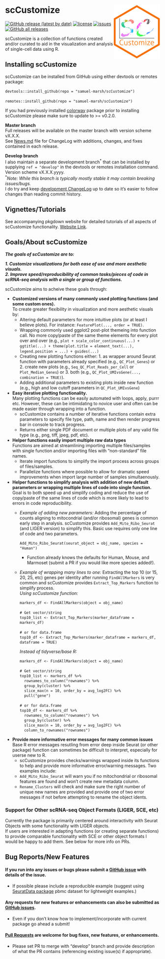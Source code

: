 
# scCustomize <img src="data/scCustomize_Logo.svg" align="right" width="150"/>

[![GitHub release (latest by
date)](https://img.shields.io/github/v/release/samuel-marsh/scCustomize?style=flat-square)](https://github.com/samuel-marsh/scCustomize/releases)
[![license](https://img.shields.io/github/license/samuel-marsh/scCustomize?style=flat-square)](https://github.com/samuel-marsh/scCustomize/blob/master/LICENSE)
[![issues](https://img.shields.io/github/issues/samuel-marsh/scCustomize?style=flat-square)](https://github.com/samuel-marsh/scCustomize/issues)
[![GitHub all
releases](https://img.shields.io/github/downloads/samuel-marsh/scCustomize/total?style=flat-square)](https://github.com/samuel-marsh/scCustomize)

scCustomize is a collection of functions created and/or curated to aid
in the visualization and analysis of single-cell data using R.

## Installing scCustomize

scCustomize can be installed from GitHub using either devtools or
remotes package:

    devtools::install_github(repo = "samuel-marsh/scCustomize")

    remotes::install_github(repo = "samuel-marsh/scCustomize")

If you had previously installed
[colorway](https://github.com/hypercompetent/colorway) package prior to
installing scCustomize please make sure to update to \>= v0.2.0.

**Master branch**  
Full releases will be available on the master branch with version scheme
vX.X.X.  
See
[News.md](https://github.com/samuel-marsh/scCustomize/blob/master/News.md)
file for ChangeLog with additions, changes, and fixes contained in each
release.

**Develop branch**  
I also maintain a separate development branch<sup>\*</sup> that can be
installed by supplying `ref = "develop"` in the devtools or remotes
installation command. Version scheme vX.X.X.yyyy.  
<sup>\*</sup>*Note: While this branch is typically mostly stable it may
contain breaking issues/bugs.*  
I do try and keep [development
ChangeLog](https://github.com/samuel-marsh/scCustomize/blob/develop/News.md)
up to date so it’s easier to follow changes than reading commit history.

## Vignettes/Tutorials

See accompanying pkgdown website for detailed tutorials of all aspects
of scCustomize functionality. [Website Link](coming_soon).

## Goals/About scCustomize

***The goals of scCustomize are to:***

***1. Customize visualizations for both ease of use and more aesthetic
visuals.***  
***2. Improve speed/reproducibility of common tasks/pieces of code in
scRNA-seq analysis with a single or group of functions.***

scCustomize aims to acheive these goals through:

-   **Customized versions of many commonly used plotting functions (and
    some custom ones).**  
    To create greater flexibility in visualization and more aesthetic
    visuals by:
    -   Altering default parameters for more intuitive plots (or at
        least I believe plots). For instance:
        `FeaturePlot(..., order = TRUE)`.  
    -   Wrapping commonly used ggplot2 post-plot themeing into function
        call. No more copy/paste of the same theme elements for every
        plot over and over (e.g.,
        `plot + scale_color_continuous(...) + ggtitle(...) + theme(plot.title = element_text(...), legend.position = ...) + guides(...)`  
    -   Creating new plotting functions either: 1. as wrapper around
        Seurat function with parameters already specified (e.g.,
        `QC_Plot_Genes`) or 2. create new plots (e.g.,
        `Seq_QC_Plot_Reads_per_Cell` or `Plot_Median_Genes`) or 3. both
        (e.g., `QC_Plot_UMIvsGene(..., combination = TRUE)`).  
    -   Adding additional parameters to existing plots inside new
        function (e.g., high and low cutoff parameters in
        `QC_Plot_UMIvsGene`)
-   **Easy iterative plotting functionality.**  
    Many plotting functions can be easily automated with loops, apply,
    purrr etc. However, these can be intimidating to novice user and
    often can be made easier through wrapping into a function.
    -   scCustomize contains a number of iterative functions contain
        extra parameters to specify file type, path, name and then
        render progress bar in console to track progress.
    -   Returns either single PDF document or multiple plots of any
        valid file type (e.g., png, tiff, jpeg, pdf, etc).
-   **Helper functions easily import multiple raw data types**  
    Functions are aimed at streamlining importing multiple files/samples
    with single function and/or importing files with “non-standard” file
    names.
    -   Iterate import functions to simplify the import process across
        groups of files/samples.
    -   Parallelize functions where possible to allow for dramatic speed
        improvements when import large number of samples simultaenously.
-   **Helper functions to simplify analysis with addition of new default
    parameters or wrapping multiple lines of code into single
    function.**  
    Goal is to both speed up and simplify coding and reduce the use of
    copy/paste of the same lines of code which is more likely to lead to
    errors in code reproducibility.
    -   *Example of adding new parameters:* Adding the percentage of
        counts aligning to mitocondrial (and/or ribosomal) genes is
        common early step in analysis. scCustomize provides
        `Add_Mito_Ribo_Seurat` (and LIGER version) to simplify this.
        Basic use requires only one line of code and two parameters.

            Add_Mito_Ribo_Seurat(seurat_object = obj_name, species = "Human") 

        -   Function already knows the defaults for Human, Mouse, and
            Marmoset (submit a PR if you would like more species
            added!).  

    -   *Example of wrapping many lines to one:* Extracting the top 10
        (or 15, 20, 25, etc) genes per identity after running
        `FindAllMarkers` is very common and scCustomize provides
        `Extract_Top_Markers` function to simplify process.  
        *Using scCustomize function:*

            markers_df <- FindAllMarkers(object = obj_name)

            # Get vector/string
            top10_list <- Extract_Top_Markers(marker_dataframe = markers_df)

            # or for data.frame
            top10_df <- Extract_Top_Markers(marker_dataframe = markers_df, dataframe = TRUE)

        *Instead of tidyverse/base R:*

            markers_df <- FindAllMarkers(object = obj_name)

            # Get vector/string
            top10_list <- markers_df %>%
              rownames_to_column("rownames") %>%
              group_by(cluster) %>%
              slice_max(n = 10, order_by = avg_log2FC) %>%
              pull("gene")

            # or for data.frame
            top10_df <- markers_df %>%
              rownames_to_column("rownames") %>%
              group_by(cluster) %>%
              slice_max(n = 10, order_by = avg_log2FC) %>%
              column_to_rownames("rownames")
-   **Provide more informative error messages for many common issues**  
    Base R error messages resutling from error deep inside Seurat (or
    other package) function can sometimes be difficult to interpret,
    especially for userse new to R.
    -   scCustomize provides checks/warnings wrapped inside its
        functions to help and provide more informative error/warning
        messages. Two examples include:  
    -   `Add_Mito_Ribo_Seurat` will warn you if no mitochondrial or
        ribosomal features are found and won’t create new metadata
        column.  
    -   `Rename_Clusters` will check and make sure the right number of
        unique new names are provided and provide one of two error
        messages if not before attempting to rename the object idents.

### Support for Other scRNA-seq Object Formats (LIGER, SCE, etc)

Currently the package is primarily centered around interactivity with
Seurat Objects with some functionality with LIGER objects.  
If users are interested in adapting functions (or creating separate
functions) to provide comparable functionality with SCE or other object
formats I would be happy to add them. See below for more info on PRs.

## Bug Reports/New Features

#### If you run into any issues or bugs please submit a [GitHub issue](https://github.com/samuel-marsh/scCustomize/issues) with details of the issue.

-   If possible please include a reproducible example (suggest using
    [SeuratData package](https://github.com/satijalab/seurat-data) pbmc
    dataset for lightweight examples.)

#### Any requests for new features or enhancements can also be submitted as [GitHub issues](https://github.com/samuel-marsh/scCustomize/issues).

-   Even if you don’t know how to implement/incorporate with current
    package go ahead a submit!

#### [Pull Requests](https://github.com/samuel-marsh/scCustomize/pulls) are welcome for bug fixes, new features, or enhancements.

-   Please set PR to merge with “develop” branch and provide description
    of what the PR contains (referencing existing issue(s) if
    appropriate).
